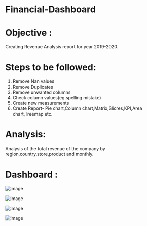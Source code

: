 # Financial-Dashboard
# Objective :
Creating Revenue Analysis report for year 2019-2020.

# Steps to be followed:
1) Remove Nan values
2) Remove Duplicates
3) Remove unwanted columns
4) Check column values(eg.spelling mistake)
5) Create new measurements
6) Create Report- Pie chart,Column chart,Matrix,Slicres,KPI,Area chart,Treemap etc.

# Analysis:
Analysis of  the total revenue of the company by region,country,store,product and monthly.

# Dashboard :
![image](https://github.com/Arjunwadkarakshata/Financial-Dashboard/assets/138595946/b17d4e29-53b7-475b-85f3-8b38c825b09a)

![image](https://github.com/Arjunwadkarakshata/Financial-Dashboard/assets/138595946/8526a62d-d4b0-4d82-81aa-6db8a61b8196)

![image](https://github.com/Arjunwadkarakshata/Financial-Dashboard/assets/138595946/9ed94985-8159-4a53-8a0d-0ba0b5c80aeb)

![image](https://github.com/Arjunwadkarakshata/Financial-Dashboard/assets/138595946/315570ab-973c-4c7d-8fa4-7f3760b02209)








